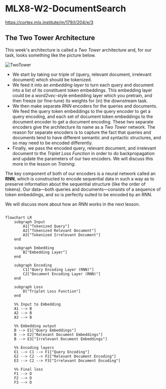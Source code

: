 # MLX8-W2-DocumentSearch

https://cortex.mlx.institute/m/179/l/204/e/3


## The Two Tower Architecture

This week's architecture is called a _Two Tower_ architecture and, for our task, looks something like the picture below.

![TwoTower](https://cdn.mlx.institute/assets/TwoTower.png)

- We start by taking our triple of (query, relevant document, irrelevant document) which should be tokenized.
- We feed it into an _embedding layer_ to turn each query and document into a list of its constituent token embeddings. This embedding layer could be a _word2vec_-style embedding layer which you pretrain, and then freeze (or fine-tune) its weights for (in) the downstream task.
- We then make separate _RNN_ encoders for the queries and documents. We feed the query token embeddings to the query encoder to get a query encoding, and each set of document token embeddings to the document encoder to get a document encoding. These two separate encoders give the architecture its name as a _Two Tower_ network. The reason for separate encoders is to capture the fact that queries and documents tend to have different semantic and syntactic structures, and so may need to be encoded differently.
- Finally, we pass the encoded query, relevant document, and irrelevant document to the _Triplet Loss Function_ in order to do backpropagation and update the parameters of our two encoders. We will discuss this more in the lesson on _Training_.

The key component of both of our encoders is a neural network called an **RNN**, which is constructed to encode sequential data in such a way as to preserve information about the sequential structure (like the order of tokens). Our data—both queries and documents—consists of a sequence of token embeddings, and so is perfectly suited to be encoded by an RNN.

We will discuss more about how an RNN works in the next lesson.

```mermaid

flowchart LR
    subgraph Input
        A1["Tokenized Query"]
        A2["Tokenized Relevant Document"]
        A3["Tokenized Irrelevant Document"]
    end

    subgraph Embedding
        B["Embedding Layer"]
    end

    subgraph Encoding
        C1["Query Encoding Layer (RNN)"]
        C2["Document Encoding Layer (RNN)"]
    end

    subgraph Loss
        D["Triplet Loss Function"]
    end

    %% Input to Embedding
    A1 --> B
    A2 --> B
    A3 --> B

    %% Embedding output
    B --> E1["Query Embeddings"]
    B --> E2["Relevant Document Embeddings"]
    B --> E3["Irrelevant Document Embeddings"]

    %% Encoding layers
    E1 --> C1 --> F1["Query Encoding"]
    E2 --> C2 --> F2["Relevant Document Encoding"]
    E3 --> C2 --> F3["Irrelevant Document Encoding"]

    %% Final loss
    F1 --> D
    F2 --> D
    F3 --> D

```


